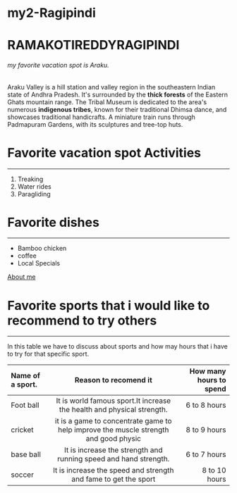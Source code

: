 # my2-Ragipindi



# RAMAKOTIREDDYRAGIPINDI
###### my favorite vacation spot is Araku.

Araku Valley is a hill station and valley region in the southeastern Indian state of Andhra Pradesh. It's surrounded by the **thick forests** of the Eastern Ghats mountain range. The Tribal Museum is dedicated to the area's numerous **indigenous tribes**, known for their traditional Dhimsa dance, and showcases traditional handicrafts. A miniature train runs through Padmapuram Gardens, with its sculptures and tree-top huts.

# Favorite vacation spot Activities

---

1. Treaking
2. Water rides
3. Paragliding

# Favorite dishes
---

* Bamboo chicken
* coffee
* Local Specials

[About me](MyStats.md)


# Favorite sports that i would like to recommend to try others

---

In this table we have to discuss about sports and how may hours that i have to try for that specific sport.

| Name of a sport.    | Reason to recomend it | How many hours to spend     | 
| :---        |    :----:   |          ---: |
| Foot ball    | It is world famous sport.It increase the health and physical strength.      | 6 to 8 hours  |
| cricket   | it is a game to concentrate game to help improve the muscle strength and good physic        | 8 to 9 hours      |
| base ball   | It is increase the strength and running speed and hand strength.        | 6 to 7 hours      |
| soccer   | It is increase the speed and strength and fame to get the sport        | 8 to 10 hours      |
